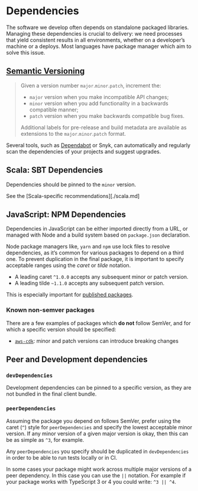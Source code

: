 Dependencies
============

The software we develop often depends on standalone packaged libraries.
Managing these dependencies is crucial to delivery: we need processes that yield
consistent results in all environments, whether on a developer’s machine or a
deploys. Most languages have package manager which aim to solve this issue.

## [Semantic Versioning][]

> Given a version number `major`.`minor`.`patch`, increment the:
>
> - `major` version when you make incompatible API changes;
> - `minor` version when you add functionality in a backwards compatible manner;
> - `patch` version when you make backwards compatible bug fixes.
>
> Additional labels for pre-release and build metadata are available as extensions to the `major`.`minor`.`patch` format.

Several tools, such as [Dependabot][] or Snyk, can automatically and regularly
scan the dependencies of your projects and suggest upgrades.

[Semantic Versioning]: https://semver.org/
[Dependabot]: https://github.com/guardian/configs/blob/main/.github/dependabot.yml

## Scala: SBT Dependencies

Dependencies should be pinned to the `minor` version.

See the [Scala-specific recommendations][./scala.md] 

## JavaScript: NPM Dependencies

Dependencies in JavaScript can be either imported directly from a URL,
or managed with Node and a build system based on `package.json` declaration.

Node package managers like, `yarn` and `npm` use lock files to resolve
dependencies, as it’s common for various packages to depend on a third one.
To prevent duplication in the final package, it is important to specify
acceptable ranges using the _caret_ or _tilde_ notation.

- A leading caret `^1.0.0` accepts any subsequent minor or patch version.
- A leading tilde `~1.1.0` accepts any subsequent patch version.

This is especially important for [published packages](./npm-packages.md).

### Known non-semver packages

There are a few examples of packages which **do not** follow SemVer, and for
which a specific version should be specified:

- [`aws-cdk`][]: minor and patch versions can introduce breaking changes

[`aws-cdk`]: https://www.npmjs.com/package/aws-cdk
## Peer and Development dependencies

### `devDependencies`

Development dependencies can be pinned to a specific version, as they are not
bundled in the final client bundle.

### `peerDependencies`

Assuming the package you depend on follows SemVer, prefer using the caret (`^`)
style for `peerDependencies` and specify the lowest acceptable minor version. If
any minor version of a given major version is okay, then this can be as simple
as `^3`, for example.

Any `peerDependencies` you specify should be duplicated in `devDependencies` in
order to be able to run tests locally or in CI.

In some cases your package might work across multiple major versions of a peer
dependency. In this case you can use the `||` notation. For example if your
package works with TypeScript 3 or 4 you could write: `^3 || ^4`.